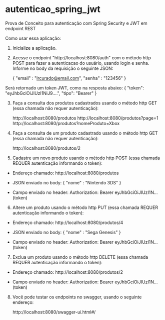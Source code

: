 # autenticao_spring_jwt

Prova de Conceito para autenticação com Spring Security e JWT em endpoint REST

Como usar essa aplicação:

1) Inicialize a aplicação.

2) Acesse o endpoint "http://localhost:8080/auth" com o método http POST para fazer a autenticacao do usuário, usando login e senha.
   Informe no body da requisição o seguinte JSON:
   
   {
 	  "email" : "lrcurado@email.com",
 	  "senha" : "123456"
  }
  
  Será retornado um token JWT, como na resposta abaixo:
   {
  	 "token": "eyJhbGciOiJIUzI1NiJ9....",
   	 "tipo": "Bearer"
   } 
   
3) Faça a consulta dos produtos cadastrados usando o método http GET (essa chamada não requer autenticação):   

    http://localhost:8080/produtos
	  http://localhost:8080/produtos?page=1
	  http://localhost:8080/produtos?nomeProduto=Xbox 
    
4) Faça a consulta de um produto cadastrado usando o método http GET (essa chamada não requer autenticação):   

   http://localhost:8080/produtos/2 
   
5) Cadastre um novo produto usando o método http POST (essa chamada REQUER autenticação informando o token):  

- Endereço chamado: http://localhost:8080/produtos

- JSON enviado no body:
	 {
	  	"nome" : "Nintendo 3DS"
	 } 
   
- Campo enviado no header: 
	Authorization: Bearer eyJhbGciOiJIUzI1N... (token)

6) Altere um produto usando o método http PUT (essa chamada REQUER autenticação informando o token):  

- Endereço chamado: http://localhost:8080/produtos/4

- JSON enviado no body:
	 {
	  	"nome" : "Sega Genesis"
	 } 
   
- Campo enviado no header: 
	Authorization: Bearer eyJhbGciOiJIUzI1N... (token)
  
7) Exclua um produto usando o método http DELETE (essa chamada REQUER autenticação informando o token):  

- Endereço chamado: http://localhost:8080/produtos/2

- Campo enviado no header: 
	Authorization: Bearer eyJhbGciOiJIUzI1N... (token) 
	
8) Você pode testar os endpoints no swagger, usando o seguinte endereço:

   http://localhost:8080/swagger-ui.html#/	 
